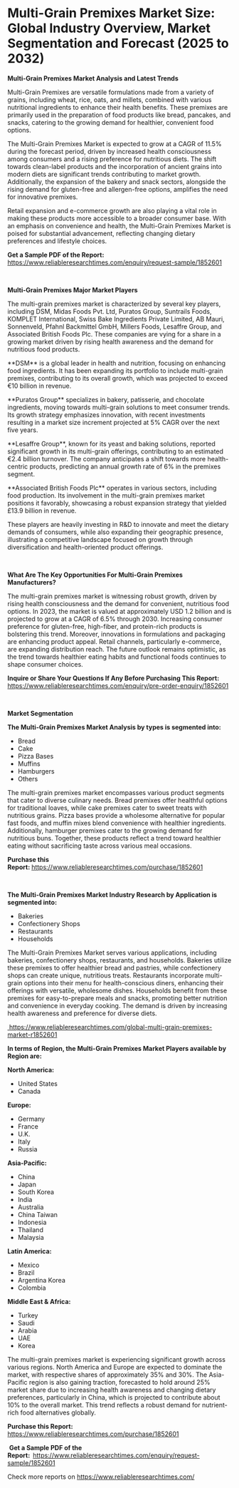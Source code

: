 <p><h1>Multi-Grain Premixes Market Size: Global Industry Overview, Market Segmentation and Forecast (2025 to 2032)</h1></p><p><strong>Multi-Grain Premixes Market Analysis and Latest Trends</strong></p>
<p><p>Multi-Grain Premixes are versatile formulations made from a variety of grains, including wheat, rice, oats, and millets, combined with various nutritional ingredients to enhance their health benefits. These premixes are primarily used in the preparation of food products like bread, pancakes, and snacks, catering to the growing demand for healthier, convenient food options.</p><p>The Multi-Grain Premixes Market is expected to grow at a CAGR of 11.5% during the forecast period, driven by increased health consciousness among consumers and a rising preference for nutritious diets. The shift towards clean-label products and the incorporation of ancient grains into modern diets are significant trends contributing to market growth. Additionally, the expansion of the bakery and snack sectors, alongside the rising demand for gluten-free and allergen-free options, amplifies the need for innovative premixes.</p><p>Retail expansion and e-commerce growth are also playing a vital role in making these products more accessible to a broader consumer base. With an emphasis on convenience and health, the Multi-Grain Premixes Market is poised for substantial advancement, reflecting changing dietary preferences and lifestyle choices.</p></p>
<p><strong>Get a Sample PDF of the Report:&nbsp;</strong> <a href="https://www.reliableresearchtimes.com/enquiry/request-sample/1852601?utm_campaign=1940&utm_medium=2&utm_source=Github&utm_content=ia&utm_term=15022025&utm_id=multi-grain-premixes">https://www.reliableresearchtimes.com/enquiry/request-sample/1852601</a></p>
<p>&nbsp;</p>
<p><strong>Multi-Grain Premixes Major Market Players</strong></p>
<p><p>The multi-grain premixes market is characterized by several key players, including DSM, Midas Foods Pvt. Ltd, Puratos Group, Suntrails Foods, KOMPLET International, Swiss Bake Ingredients Private Limited, AB Mauri, Sonnenveld, Pfahnl Backmittel GmbH, Millers Foods, Lesaffre Group, and Associated British Foods Plc. These companies are vying for a share in a growing market driven by rising health awareness and the demand for nutritious food products.</p><p>**DSM** is a global leader in health and nutrition, focusing on enhancing food ingredients. It has been expanding its portfolio to include multi-grain premixes, contributing to its overall growth, which was projected to exceed €10 billion in revenue.</p><p>**Puratos Group** specializes in bakery, patisserie, and chocolate ingredients, moving towards multi-grain solutions to meet consumer trends. Its growth strategy emphasizes innovation, with recent investments resulting in a market size increment projected at 5% CAGR over the next five years.</p><p>**Lesaffre Group**, known for its yeast and baking solutions, reported significant growth in its multi-grain offerings, contributing to an estimated €2.4 billion turnover. The company anticipates a shift towards more health-centric products, predicting an annual growth rate of 6% in the premixes segment.</p><p>**Associated British Foods Plc** operates in various sectors, including food production. Its involvement in the multi-grain premixes market positions it favorably, showcasing a robust expansion strategy that yielded £13.9 billion in revenue.</p><p>These players are heavily investing in R&D to innovate and meet the dietary demands of consumers, while also expanding their geographic presence, illustrating a competitive landscape focused on growth through diversification and health-oriented product offerings.</p></p>
<p>&nbsp;</p>
<p><strong>What Are The Key Opportunities For Multi-Grain Premixes Manufacturers?</strong></p>
<p><p>The multi-grain premixes market is witnessing robust growth, driven by rising health consciousness and the demand for convenient, nutritious food options. In 2023, the market is valued at approximately USD 1.2 billion and is projected to grow at a CAGR of 6.5% through 2030. Increasing consumer preference for gluten-free, high-fiber, and protein-rich products is bolstering this trend. Moreover, innovations in formulations and packaging are enhancing product appeal. Retail channels, particularly e-commerce, are expanding distribution reach. The future outlook remains optimistic, as the trend towards healthier eating habits and functional foods continues to shape consumer choices.</p></p>
<p><strong>Inquire or Share Your Questions If Any Before Purchasing This Report:</strong> <a href="https://www.reliableresearchtimes.com/enquiry/pre-order-enquiry/1852601?utm_campaign=1940&utm_medium=2&utm_source=Github&utm_content=ia&utm_term=15022025&utm_id=multi-grain-premixes">https://www.reliableresearchtimes.com/enquiry/pre-order-enquiry/1852601</a></p>
<p>&nbsp;</p>
<p><strong>Market Segmentation</strong></p>
<p><strong>The Multi-Grain Premixes Market Analysis by types is segmented into:</strong></p>
<p><ul><li>Bread</li><li>Cake</li><li>Pizza Bases</li><li>Muffins</li><li>Hamburgers</li><li>Others</li></ul></p>
<p><p>The multi-grain premixes market encompasses various product segments that cater to diverse culinary needs. Bread premixes offer healthful options for traditional loaves, while cake premixes cater to sweet treats with nutritious grains. Pizza bases provide a wholesome alternative for popular fast foods, and muffin mixes blend convenience with healthier ingredients. Additionally, hamburger premixes cater to the growing demand for nutritious buns. Together, these products reflect a trend toward healthier eating without sacrificing taste across various meal occasions.</p></p>
<p><strong>Purchase this Report:&nbsp;</strong><a href="https://www.reliableresearchtimes.com/purchase/1852601?utm_campaign=1940&utm_medium=2&utm_source=Github&utm_content=ia&utm_term=15022025&utm_id=multi-grain-premixes">https://www.reliableresearchtimes.com/purchase/1852601</a></p>
<p>&nbsp;</p>
<p><strong>The Multi-Grain Premixes Market Industry Research by Application is segmented into:</strong></p>
<p><ul><li>Bakeries</li><li>Confectionery Shops</li><li>Restaurants</li><li>Households</li></ul></p>
<p><p>The Multi-Grain Premixes Market serves various applications, including bakeries, confectionery shops, restaurants, and households. Bakeries utilize these premixes to offer healthier bread and pastries, while confectionery shops can create unique, nutritious treats. Restaurants incorporate multi-grain options into their menu for health-conscious diners, enhancing their offerings with versatile, wholesome dishes. Households benefit from these premixes for easy-to-prepare meals and snacks, promoting better nutrition and convenience in everyday cooking. The demand is driven by increasing health awareness and preference for diverse diets.</p></p>
<p><a href="https://www.reliableresearchtimes.com/global-multi-grain-premixes-market-r1852601?utm_campaign=1940&utm_medium=2&utm_source=Github&utm_content=ia&utm_term=15022025&utm_id=multi-grain-premixes">&nbsp;https://www.reliableresearchtimes.com/global-multi-grain-premixes-market-r1852601</a></p>
<p><strong>In terms of Region, the Multi-Grain Premixes Market Players available by Region are:</strong></p>
<p>
    <p> <strong> North America: </strong>
        <ul>
            <li>United States</li>
            <li>Canada</li>
        </ul>
        </p> 
    <p> <strong> Europe: </strong>
        <ul>
            <li>Germany</li>
            <li>France</li>
            <li>U.K.</li>
            <li>Italy</li>
            <li>Russia</li>
        </ul>
        </p> 
    <p> <strong> Asia-Pacific: </strong>
        <ul>
            <li>China</li>
            <li>Japan</li>
            <li>South Korea</li>
            <li>India</li>
            <li>Australia</li>
            <li>China Taiwan</li>
            <li>Indonesia</li>
            <li>Thailand</li>
            <li>Malaysia</li>
        </ul>
        </p> 
    <p> <strong> Latin America: </strong>
        <ul>
            <li>Mexico</li>
            <li>Brazil</li>
            <li>Argentina Korea</li>
            <li>Colombia</li>
        </ul>
        </p> 
    <p> <strong> Middle East & Africa: </strong>
        <ul>
            <li>Turkey</li>
            <li>Saudi</li>
            <li>Arabia</li>
            <li>UAE</li>
            <li>Korea</li>
        </ul>
    </p>
    </p>
<p><p>The multi-grain premixes market is experiencing significant growth across various regions. North America and Europe are expected to dominate the market, with respective shares of approximately 35% and 30%. The Asia-Pacific region is also gaining traction, forecasted to hold around 25% market share due to increasing health awareness and changing dietary preferences, particularly in China, which is projected to contribute about 10% to the overall market. This trend reflects a robust demand for nutrient-rich food alternatives globally.</p></p>
<p><strong>Purchase this Report: </strong><a href="https://www.reliableresearchtimes.com/purchase/1852601?utm_campaign=1940&utm_medium=2&utm_source=Github&utm_content=ia&utm_term=15022025&utm_id=multi-grain-premixes">https://www.reliableresearchtimes.com/purchase/1852601</a></p>
<p>&nbsp;<strong>Get a Sample PDF of the Report:&nbsp;&nbsp;</strong><a href="https://www.reliableresearchtimes.com/enquiry/request-sample/1852601?utm_campaign=1940&utm_medium=2&utm_source=Github&utm_content=ia&utm_term=15022025&utm_id=multi-grain-premixes">https://www.reliableresearchtimes.com/enquiry/request-sample/1852601</a></p>
<p><strong></strong></p>
<p>Check more reports on <a href="https://www.reliableresearchtimes.com/?utm_campaign=1940&utm_medium=2&utm_source=Github&utm_content=ia&utm_term=15022025&utm_id=multi-grain-premixes">https://www.reliableresearchtimes.com/</a></p>